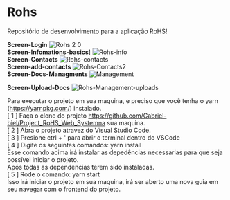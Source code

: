 # Rohs
Repositório de desenvolvimento para a aplicação RoHS!

<strong>Screen-Login</strong>
![Rohs 2 0](https://user-images.githubusercontent.com/61027045/94240926-59c35f80-feea-11ea-8d71-4ade988ac8a1.png)
</br>
<strong>Screen-Infomations-basics</strong>]
![Rohs-info](https://user-images.githubusercontent.com/61027045/94349241-19aeca80-0019-11eb-924c-49ca48d55b8b.png)
</br>
<strong>Screen-Contacts</strong>
![Rohs-contacts](https://user-images.githubusercontent.com/61027045/94349269-419e2e00-0019-11eb-8ded-1e670a5a6da5.png)
</br>
<strong>Screen-add-contacts</strong>
![Rohs-Contacts2](https://user-images.githubusercontent.com/61027045/94349280-5e3a6600-0019-11eb-8b35-eb34c3d23bc8.png)
</br>
<strong>Screen-Docs-Managments</strong>
![Management](https://user-images.githubusercontent.com/61027045/94349305-98a40300-0019-11eb-8876-ae31b4937970.png)
</br>


<strong>Screen-Upload-Docs</strong>
![Rohs-Management-uploads](https://user-images.githubusercontent.com/61027045/94349315-c0936680-0019-11eb-9312-8ba50fcb0c38.png)
</br>

Para executar o projeto em sua maquina, e preciso que você tenha o yarn (https://yarnpkg.com/) instalado.</br>
[ 1 ] Faça o clone do projeto https://github.com/Gabriel-biel/Project_RoHS_Web_Systemna sua maquina.</br>
[ 2 ] Abra o projeto atravez do Visual Studio Code.</br>
[ 3 ] Presione  ctrl + '  para abrir o terminal dentro do VSCode</br>
[ 4 ] Digite os seguintes comandos: yarn install</br>
Esse comando acima irá instalar as depedências necessarias para que seja possível iniciar o projeto.</br>
Após todas as dependências terem sido instaladas.</br>
[ 5 ] Rode o comando: yarn start</br>
Isso irá iniciar o projeto em sua maquina, irá ser aberto uma nova guia em seu navegar com o frontend do projeto.</br>
